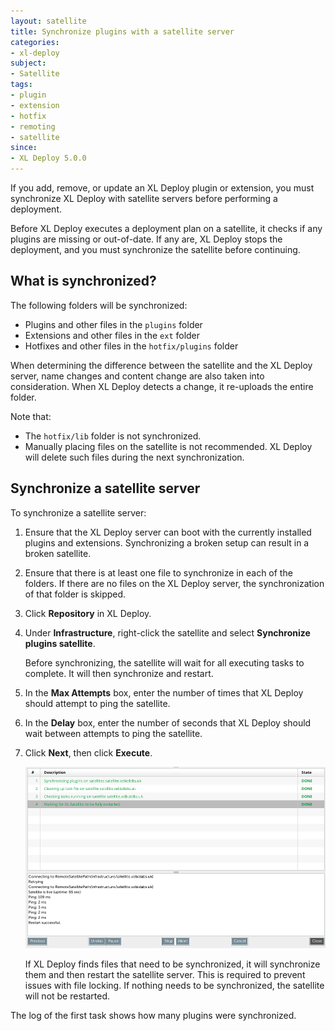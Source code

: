 ```yaml
---
layout: satellite
title: Synchronize plugins with a satellite server
categories:
- xl-deploy
subject:
- Satellite
tags:
- plugin
- extension
- hotfix
- remoting
- satellite
since:
- XL Deploy 5.0.0
---
```


If you add, remove, or update an XL Deploy plugin or extension, you must synchronize XL Deploy with satellite servers before performing a deployment.

Before XL Deploy executes a deployment plan on a satellite, it checks if any plugins are missing or out-of-date. If any are, XL Deploy stops the deployment, and you must synchronize the satellite before continuing.

## What is synchronized?

The following folders will be synchronized:

* Plugins and other files in the `plugins` folder
* Extensions and other files in the `ext` folder
* Hotfixes and other files in the `hotfix/plugins` folder

When determining the difference between the satellite and the XL Deploy server, name changes and content change are also taken into consideration. When XL Deploy detects a change, it re-uploads the entire folder.

Note that:

* The `hotfix/lib` folder is not synchronized.
* Manually placing files on the satellite is not recommended. XL Deploy will delete such files during the next synchronization.

## Synchronize a satellite server

To synchronize a satellite server:

1. Ensure that the XL Deploy server can boot with the currently installed plugins and extensions. Synchronizing a broken setup can result in a broken satellite.
1. Ensure that there is at least one file to synchronize in each of the folders. If there are no files on the XL Deploy server, the synchronization of that folder is skipped.
1. Click **Repository** in XL Deploy.
1. Under **Infrastructure**, right-click the satellite and select **Synchronize plugins satellite**.

    Before synchronizing, the satellite will wait for all executing tasks to complete. It will then synchronize and restart.

1. In the **Max Attempts** box, enter the number of times that XL Deploy should attempt to ping the satellite.
1. In the **Delay** box, enter the number of seconds that XL Deploy should wait between attempts to ping the satellite.
1. Click **Next**, then click **Execute**.

    ![image](images/synchronize-a-satellite-result.png)

    If XL Deploy finds files that need to be synchronized, it will synchronize them and then restart the satellite server. This is required to prevent issues with file locking. If nothing needs to be synchronized, the satellite will not be restarted.

The log of the first task shows how many plugins were synchronized.
